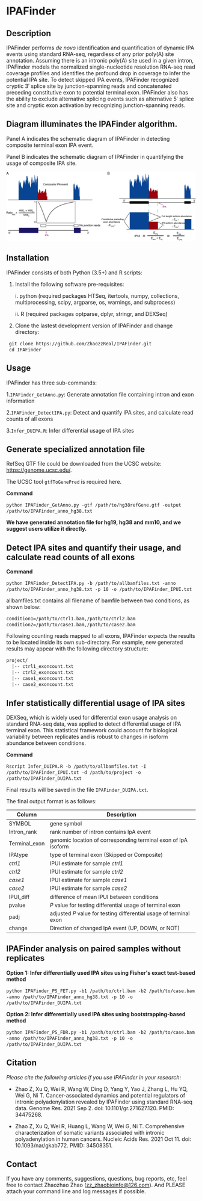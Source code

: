 # IPAFinder



## Description

IPAFinder performs *de novo* identification and quantification of dynamic IPA events using standard RNA-seq, regardless of any prior poly(A) site annotation. Assuming there is an intronic poly(A) site used in a given intron, IPAFinder models the normalized single-nucleotide resolution RNA-seq read coverage profiles and identifies the profound drop in coverage to infer the potential IPA site. To detect skipped IPA events, IPAFinder recognized cryptic 3′ splice site by junction-spanning reads and concatenated preceding constitutive exon to potential terminal exon. IPAFinder also has the ability to exclude alternative splicing events such as alternative 5′ splice site and cryptic exon activation by recognizing junction-spanning reads.



##  Diagram illuminates the IPAFinder algorithm. 

Panel A indicates the schematic diagram of IPAFinder in detecting composite terminal exon IPA event.

Panel B indicates the schematic diagram of IPAFinder in quantifying the usage of composite IPA site.

![image](https://github.com/ZhaozzReal/IPAFinder/blob/master/Diagram.jpg)

## Installation

IPAFinder consists of both Python (3.5+) and R scripts:

1. Install the following software pre-requisites:

   i. python (required packages HTSeq, itertools, numpy, collections, multiprocessing, scipy, argparse, os, warnings, and subprocess)

   ii. R (required packages optparse, dplyr, stringr, and DEXSeq)

2. Clone the lastest development version of IPAFinder and change directory:

 ```
  git clone https://github.com/ZhaozzReal/IPAFinder.git
  cd IPAFinder
 ```



## Usage 

IPAFinder has three sub-commands:

1.```IPAFinder_GetAnno.py```: Generate annotation file containing intron and exon information

2.```IPAFinder_DetectIPA.py```: Detect and quantify IPA sites, and calculate read counts of all exons

3.```Infer_DUIPA.R```: Infer differential usage of IPA sites



## Generate specialized annotation file

RefSeq GTF file could be downloaded from the UCSC website: https://genome.ucsc.edu/.

The UCSC tool ```gtfToGenePred``` is required here.

**Command**

```
python IPAFinder_GetAnno.py -gtf /path/to/hg38refGene.gtf -output /path/to/IPAFinder_anno_hg38.txt
```

**We have generated annotation file for hg19, hg38 and mm10, and we suggest users utilize it directly.**



## Detect IPA sites and quantify their usage, and calculate read counts of all exons

**Command** 

```
python IPAFinder_DetectIPA.py -b /path/to/allbamfiles.txt -anno /path/to/IPAFinder_anno_hg38.txt -p 10 -o /path/to/IPAFinder_IPUI.txt
```

allbamfiles.txt contains all filename of bamfile between two conditions, as shown below:

```
condition1=/path/to/ctrl1.bam,/path/to/ctrl2.bam 
condition2=/path/to/case1.bam,/path/to/case2.bam
```

Following counting reads mapped to all exons, IPAFinder expects the results to be located inside its own sub-directory. For example, new generated results may appear with the following directory structure:

```
project/
  |-- ctrl1_exoncount.txt
  |-- ctrl2_exoncount.txt
  |-- case1_exoncount.txt
  |-- case2_exoncount.txt
```



## Infer statistically differential usage of IPA sites

DEXSeq, which is widely used for differential exon usage analysis on standard RNA-seq data, was applied to detect differential usage of IPA terminal exon. This statistical framework could account for biological variability between replicates and is robust to changes in isoform abundance between conditions.

**Command**

```
Rscript Infer_DUIPA.R -b /path/to/allbamfiles.txt -I /path/to/IPAFinder_IPUI.txt -d /path/to/project -o /path/to/IPAFinder_DUIPA.txt
```

Final results will be saved in the file ```IPAFinder_DUIPA.txt```.

The final output format is as follows:

| Column        | Description                                                  |
| ------------- | ------------------------------------------------------------ |
| SYMBOL        | gene symbol                                                  |
| Intron_rank   | rank number of intron contains IpA event                     |
| Terminal_exon | genomic location of corresponding terminal exon of IpA isoform |
| IPAtype       | type of terminal exon (Skipped or Composite)                 |
| *ctrl1*       | IPUI estimate for sample *ctrl1*                             |
| *ctrl2*       | IPUI estimate for sample *ctrl2*                             |
| *case1*       | IPUI estimate for sample *case1*                             |
| *case2*       | IPUI estimate for sample *case2*                             |
| IPUI_diff     | difference of mean IPUI between conditions                   |
| pvalue        | *P* value for testing differential usage of terminal exon    |
| padj          | adjusted *P* value for testing differential usage of terminal exon |
| change        | Direction of changed IpA event (UP, DOWN, or NOT)            |



## IPAFinder analysis on paired samples without replicates 



**Option 1: Infer differentially used IPA sites using Fisher's exact test-based method**

 ```
 python IPAFinder_PS_FET.py -b1 /path/to/ctrl.bam -b2 /path/to/case.bam -anno /path/to/IPAFinder_anno_hg38.txt -p 10 -o /path/to/IPAFinder_DUIPA.txt
 ```



**Option 2: Infer differentially used IPA sites using bootstrapping-based method**

```
python IPAFinder_PS_FDR.py -b1 /path/to/ctrl.bam -b2 /path/to/case.bam -anno /path/to/IPAFinder_anno_hg38.txt -p 10 -o /path/to/IPAFinder_DUIPA.txt
```



## Citation

*Please cite the following articles if you use IPAFinder in your research:*

* Zhao Z, Xu Q, Wei R, Wang W, Ding D, Yang Y, Yao J, Zhang L, Hu YQ, Wei G, Ni T. Cancer-associated dynamics and potential regulators of intronic polyadenylation revealed by IPAFinder using standard RNA-seq data. Genome Res. 2021 Sep 2. doi: 10.1101/gr.271627.120. PMID: 34475268.

* Zhao Z, Xu Q, Wei R, Huang L, Wang W, Wei G, Ni T. Comprehensive characterization of somatic variants associated with intronic polyadenylation in human cancers. Nucleic Acids Res. 2021 Oct 11. doi: 10.1093/nar/gkab772. PMID: 34508351.



## Contact

If you have any comments, suggestions, questions, bug reports, etc, feel free to contact Zhaozhao Zhao (zz_zhaobioinfo@126.com). And PLEASE attach your command line and log messages if possible.

